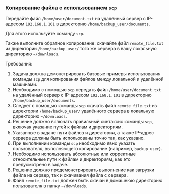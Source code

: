 
### Копирование файла с использованием `scp`

Передайте файл `/home/user/document.txt` на удалённый сервер с IP-адресом `192.168.1.101` в директорию `/home/backup_user/documents`.

Для этого используйте команду `scp`.

Также выполните обратное копирование: скачайте файл `remote_file.txt` из директории `/home/backup_user/` того же сервера в вашу локальную директорию `~/downloads`.

Требования:
1. Задача должна демонстрировать базовые примеры использования команды `scp` для копирования файлов между локальной и удалённой машинами.
2. Необходимо с помощью `scp` передать файл `/home/user/document.txt` на удалённый сервер с IP-адресом `192.168.1.101` в директорию `/home/backup_user/documents`.
3. Следует с помощью команды `scp` скачать файл `remote_file.txt` из директории `/home/backup_user/` удалённого сервера в локальную директорию `~/downloads`.
4. Решение должно включать правильный синтаксис команды `scp`, включая указание путей к файлам и директориям.
5. Указанные в задаче пути файлов и директории, а также IP-адрес сервера должны быть использованы точно так, как указано.
6. При выполнении команды `scp` необходимо явно указать пользователя, выполняющего копирование (например, `backup_user`).
7. Необходимо использовать абсолютные или корректные относительные пути к файлам и директориям, как это предусмотрено в задаче.
8. Решение должно продемонстрировать выполнение как загрузки файла на сервер, так и скачивания файла с сервера.
9. Файл `remote_file.txt` должен быть скачан в домашнюю директорию пользователя в папку `~/downloads`.